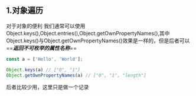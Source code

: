 
## 1.对象遍历
对于对象的便利 我们通常可以使用Object.keys(),Object.entries(),Object.getOwnPropertyNames(),其中Object.keys()与Object.getOwnPropertyNames()效果是一样的，但是后者可以 ==***返回不可枚举的属性名称***==

```js
const a = ['Hello', 'World'];

Object.keys(a) // ["0", "1"]
Object.getOwnPropertyNames(a) // ["0", "1", "length"]
```

后者比较少用，这里只是做一个记录